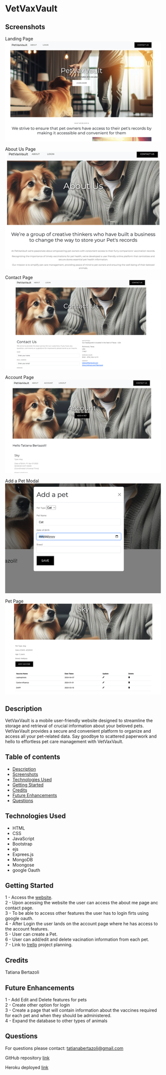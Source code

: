 # VetVaxVault

## Screenshots

Landing Page
<img src="public/images/readme1.png">

About Us Page
<img src="public/images/readme2.png">

Contact Page
<img src="public/images/readme3.png">

Account Page
<img src="public/images/readme4.png">

Add a Pet Modal
<img src="public/images/readme5.png">

Pet Page
<img src="public/images/readme7.png">

## Description

VetVaxVault is a mobile user-friendly website designed to streamline the storage and retrieval of crucial information about your beloved pets. VetVaxVault provides a secure and convenient platform to organize and access all your pet-related data. Say goodbye to scattered paperwork and hello to effortless pet care management with VetVaxVault.

## Table of contents

- [Description](#description)
- [Screenshots](#screenshots)
- [Technologies Used](#technologies-used)
- [Getting Started](#getting-started)
- [Credits](#credits)
- [Future Enhancements](#future-enhancements)
- [Questions](#questions)

## Technologies Used

- HTML
- CSS
- JavaScript
- Bootstrap
- ejs
- Exprees.js
- MongoDB
- Moongose
- google Oauth

## Getting Started

1 - Access the [website](https://vet-records-64d6176bd1f1.herokuapp.com/).  
2 - Upon acessing the website the user can access the about me page anc contact page.  
3 - To be able to access other features the user has to login firts using google oauth.  
4 - After Login the user lands on the account page where he has access to the account features.  
5 - User can create a Pet.  
6 - User can add/edit and delete vacination information from each pet.  
7 - Link to [trello](https://trello.com/invite/b/RjLkH3HY/ATTIdcf98f751a50540d214cd5a38699147dEA83C1A7/vaccine-record) project planning.

## Credits

Tatiana Bertazoli

## Future Enhancements

1 - Add Edit and Delete features for pets  
2 - Create other option for login  
3 - Create a page that will contain information about the vaccines required for each pet and when they should be administered.  
4 - Expand the database to other types of animals

## Questions

For questions please contact: tatianabertazoli@gmail.com

GitHub repository [link](https://github.com/TBertazoli/vet-records)

Heroku deployed [link](https://vet-records-64d6176bd1f1.herokuapp.com/)
